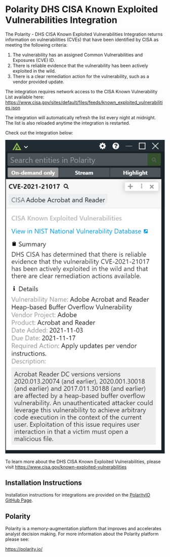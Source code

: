 # Polarity DHS CISA Known Exploited Vulnerabilities Integration

The Polarity - DHS CISA Known Exploited Vulnerabilities Integration returns information on vulnerabilities (CVEs) that have been identified by CISA as meeting the following criteria:

1. The vulnerability has an assigned Common Vulnerabilities and Exposures (CVE) ID.
2. There is reliable evidence that the vulnerability has been actively exploited in the wild.
3. There is a clear remediation action for the vulnerability, such as a vendor provided update.

The integration requires network access to the CISA Known Vulnerability List available here: https://www.cisa.gov/sites/default/files/feeds/known_exploited_vulnerabilities.json

The integration will automatically refresh the list every night at midnight.  The list is also reloaded anytime the integration is restarted.

Check out the integration below:

<img src="images/overlay.png">

To learn more about the DHS CISA Known Exploited Vulnerabilities, please visit https://www.cisa.gov/known-exploited-vulnerabilities

## Installation Instructions

Installation instructions for integrations are provided on the [PolarityIO GitHub Page](https://polarityio.github.io/).

## Polarity

Polarity is a memory-augmentation platform that improves and accelerates analyst decision making.  For more information about the Polarity platform please see:

https://polarity.io/

